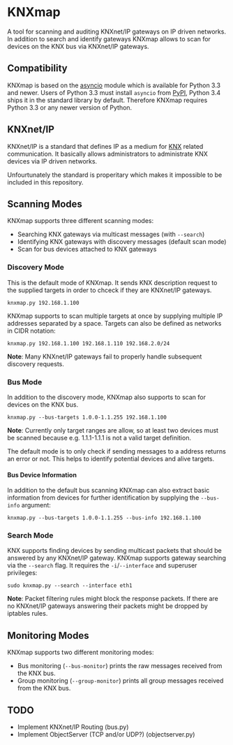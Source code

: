 # KNXmap

A tool for scanning and auditing KNXnet/IP gateways on IP driven networks. In addition to search and identify gateways KNXmap allows to scan for devices on the KNX bus via KNXnet/IP gateways.

## Compatibility

KNXmap is based on the [asyncio](https://docs.python.org/3/library/asyncio.html) module which is available for Python 3.3 and newer. Users of Python 3.3 must install `asyncio` from [PyPI](https://pypi.python.org/pypi), Python 3.4 ships it in the standard library by default. Therefore KNXmap requires Python 3.3 or any newer version of Python.

## KNXnet/IP

KNXnet/IP is a standard that defines IP as a medium for [KNX](https://www.knx.org/knx-en/index.php) related communication. It basically allows administrators to administrate KNX devices via IP driven networks.

Unfourtunately the standard is properitary which makes it impossible to be included in this repository.

## Scanning Modes

KNXmap supports three different scanning modes:

* Searching KNX gateways via multicast messages (with `--search`)
* Identifying KNX gateways with discovery messages (default scan mode)
* Scan for bus devices attached to KNX gateways

### Discovery Mode

This is the default mode of KNXmap. It sends KNX description request to the supplied targets in order to chceck if they are KNXnet/IP gateways.

```
knxmap.py 192.168.1.100
```

KNXmap supports to scan multiple targets at once by supplying multiple IP addresses separated by a space. Targets can also be defined as networks in CIDR notation:

```
knxmap.py 192.168.1.100 192.168.1.110 192.168.2.0/24
```

**Note**: Many KNXnet/IP gateways fail to properly handle subsequent discovery requests.

### Bus Mode

In addition to the discovery mode, KNXmap also supports to scan for devices on the KNX bus.

```
knxmap.py --bus-targets 1.0.0-1.1.255 192.168.1.100
```

**Note**: Currently only target ranges are allow, so at least two devices must be scanned because e.g. 1.1.1-1.1.1 is not a valid target definition.

The default mode is to only check if sending messages to a address returns an error or not. This helps to identify potential devices and alive targets.

#### Bus Device Information

In addition to the default bus scanning KNXmap can also extract basic information from devices for further identification by supplying the `--bus-info` argument:

```
knxmap.py --bus-targets 1.0.0-1.1.255 --bus-info 192.168.1.100
```

### Search Mode

KNX supports finding devices by sending multicast packets that should be answered by any KNXnet/IP gateway. KNXmap supports gateway searching via the `--search` flag. It requires the `-i`/`--interface` and superuser privileges:

```
sudo knxmap.py --search --interface eth1
```

**Note**: Packet filtering rules might block the response packets. If there are no KNXnet/IP gateways answering their packets might be dropped by iptables rules.

## Monitoring Modes

KNXmap supports two different monitoring modes:

* Bus monitoring (`--bus-monitor`) prints the raw messages received from the KNX bus.
* Group monitoring (`--group-monitor`) prints all group messages received from the KNX bus.

## TODO
 
- Implement KNXnet/IP Routing (bus.py)
- Implement ObjectServer (TCP and/or UDP?) (objectserver.py)